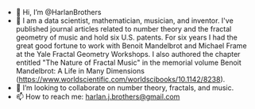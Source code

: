- 👋 Hi, I’m @HarlanBrothers
- 👀 I am a data scientist, mathematician, musician, and inventor. I've published journal articles related to number theory and the fractal geometry of music and hold six U.S. patents. For six years I had the great good fortune to work with Benoit Mandelbrot and Michael Frame at the Yale Fractal Geometry Workshops. I also authored the chapter entitled "The Nature of Fractal Music" in the memorial volume Benoit Mandelbrot: A Life in Many Dimensions (https://www.worldscientific.com/worldscibooks/10.1142/8238).
- 💞️ I’m looking to collaborate on number theory, fractals, and music.
- 📫 How to reach me: harlan.j.brothers@gmail.com

<!---
HarlanBrothers/HarlanBrothers is a ✨ special ✨ repository because its `README.md` (this file) appears on your GitHub profile.
You can click the Preview link to take a look at your changes.
--->
